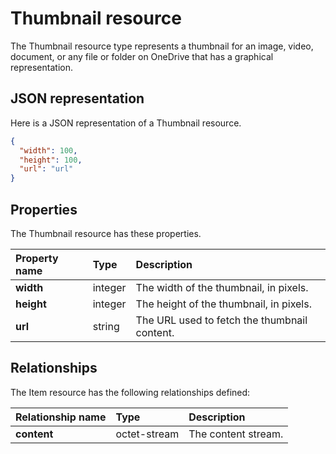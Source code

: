 # Thumbnail resource
The Thumbnail resource type represents a thumbnail for an image, video, document, or any file or folder on OneDrive that
has a graphical representation.

## JSON representation

Here is a JSON representation of a Thumbnail resource.

<!-- { "blockType": "resource", "@odata.type": "oneDrive.thumbnail" } -->
```json
{
  "width": 100,
  "height": 100,
  "url": "url"
}
```
## Properties
The Thumbnail resource has these properties.

| Property name | Type    | Description                                  |
|:--------------|:--------|:---------------------------------------------|
| **width**     | integer | The width of the thumbnail, in pixels.       |
| **height**    | integer | The height of the thumbnail, in pixels.      |
| **url**       | string  | The URL used to fetch the thumbnail content. |


## Relationships

The Item resource has the following relationships defined:

| Relationship name | Type         | Description         |
|:------------------|:-------------|:--------------------|
| **content**       | octet-stream | The content stream. |

<!-- {
  "type": "#page.annotation",
  "description": "Thumbnail resource represents a single thumbnail for an item.",
  "section": "documentation",
  "tocPath": "Resources/Thumbnail"
} -->
